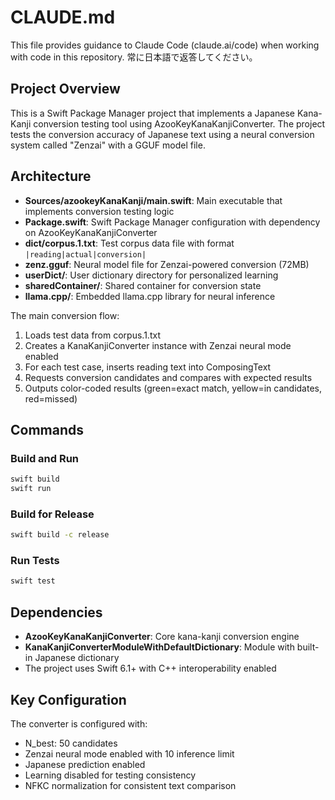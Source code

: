 # CLAUDE.md

This file provides guidance to Claude Code (claude.ai/code) when working with code in this repository.
常に日本語で返答してください。

## Project Overview

This is a Swift Package Manager project that implements a Japanese Kana-Kanji conversion testing tool using AzooKeyKanaKanjiConverter. The project tests the conversion accuracy of Japanese text using a neural conversion system called "Zenzai" with a GGUF model file.

## Architecture

- **Sources/azookeyKanaKanji/main.swift**: Main executable that implements conversion testing logic
- **Package.swift**: Swift Package Manager configuration with dependency on AzooKeyKanaKanjiConverter
- **dict/corpus.1.txt**: Test corpus data file with format `|reading|actual|conversion|`
- **zenz.gguf**: Neural model file for Zenzai-powered conversion (72MB)
- **userDict/**: User dictionary directory for personalized learning
- **sharedContainer/**: Shared container for conversion state
- **llama.cpp/**: Embedded llama.cpp library for neural inference

The main conversion flow:
1. Loads test data from corpus.1.txt
2. Creates a KanaKanjiConverter instance with Zenzai neural mode enabled
3. For each test case, inserts reading text into ComposingText
4. Requests conversion candidates and compares with expected results
5. Outputs color-coded results (green=exact match, yellow=in candidates, red=missed)

## Commands

### Build and Run
```bash
swift build
swift run
```

### Build for Release
```bash
swift build -c release
```

### Run Tests
```bash
swift test
```

## Dependencies

- **AzooKeyKanaKanjiConverter**: Core kana-kanji conversion engine
- **KanaKanjiConverterModuleWithDefaultDictionary**: Module with built-in Japanese dictionary
- The project uses Swift 6.1+ with C++ interoperability enabled

## Key Configuration

The converter is configured with:
- N_best: 50 candidates
- Zenzai neural mode enabled with 10 inference limit
- Japanese prediction enabled
- Learning disabled for testing consistency
- NFKC normalization for consistent text comparison